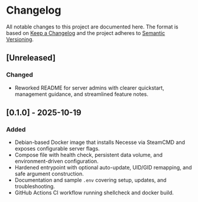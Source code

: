 # Changelog

All notable changes to this project are documented here. The format is based on [Keep a Changelog](https://keepachangelog.com/en/1.0.0/) and the project adheres to [Semantic Versioning](https://semver.org/spec/v2.0.0.html).

## [Unreleased]
### Changed
- Reworked README for server admins with clearer quickstart, management guidance, and streamlined feature notes.

## [0.1.0] - 2025-10-19
### Added
- Debian-based Docker image that installs Necesse via SteamCMD and exposes configurable server flags.
- Compose file with health check, persistent data volume, and environment-driven configuration.
- Hardened entrypoint with optional auto-update, UID/GID remapping, and safe argument construction.
- Documentation and sample `.env` covering setup, updates, and troubleshooting.
- GitHub Actions CI workflow running shellcheck and docker build.
